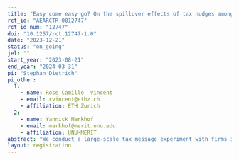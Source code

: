 ```yaml
---
title: "Easy come easy go? On the spillover effects of tax nudges among firms in Kampala"
rct_id: "AEARCTR-0012747"
rct_id_num: "12747"
doi: "10.1257/rct.12747-1.0"
date: "2023-12-21"
status: "on_going"
jel: ""
start_year: "2023-08-21"
end_year: "2024-03-31"
pi: "Stephan Dietrich"
pi_other:
  1:
    - name: Rose Camille  Vincent
    - email: rvincent@ethz.ch
    - affiliation: ETH Zurich
  2:
    - name: Yannick Markhof
    - email: markhof@merit.unu.edu
    - affiliation: UNU-MERIT
abstract: "We conduct a large-scale tax message experiment with firms in Kampala, Uganda. For the experiment, we compiled a unique database by merging business tax information from the Uganda Revenue Authority and trade license information from the Kampala Capital City Authority. This novel database enables us to measure tax compliance in a multi-level tax system. Our sampling frame consists of 65,269 firms. These firms are allocated to a control group that does not receive a message, firms that receive a deterrence message either through KCCA or URA, firms that receive the message through both tax authorities, and firms that receive a message highlighting enforcement coordination between the tax authorities. We test whether (i) the effects of a prior message experiment persist four years post-intervention; (ii) the effects replicate after repeating the original intervention; (iii) the intervention shows different effects when applied to larger firms or previously non-compliant firms; (iv) the intervention shows similar effects when applied to local taxes paid by the same population of firms; and (v) whether treatment effects at one tax tier crowd out compliance at the other tier."
layout: registration
---
```


